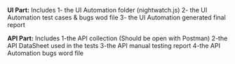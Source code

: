 **UI Part:** Includes
 1- the UI Automation folder (nightwatch.js) 
 2- the UI Automation test cases & bugs wod file
 3- the UI Automation generated final report

 
**API Part:** Includes 
1-the API collection (Should be open with Postman)
2-the API DataSheet used in the tests
3-the API manual testing report 
4-the API Automation bugs word file
